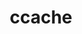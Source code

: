 ---
title: "ccache"
layout: cache
categories: [package, develop]
meta: {"versions": ["4.10.2", "4.6.3"], "compilers": ["apple-clang@=15.0.0", "gcc@=10.2.1", "gcc@=10.5.0", "gcc@=13.3.0", "gcc@=7.5.0"], "oss": ["centos7", "rhel8", "ubuntu18.04", "ventura"], "platforms": ["darwin", "linux"], "targets": ["aarch64", "x86_64_v3"], "stacks": ["developer-tools", "developer-tools-aarch64-linux-gnu", "developer-tools-darwin", "developer-tools-manylinux2014", "developer-tools-x86_64_v3-linux-gnu", "root"], "num_specs": 14, "num_specs_by_stack": {"root": 14, "developer-tools-darwin": 2, "developer-tools-manylinux2014": 1, "developer-tools-x86_64_v3-linux-gnu": 4, "developer-tools-aarch64-linux-gnu": 4, "developer-tools": 3}}
spec_details: [{"hash": "gj7tnm6hlu36xyj5ylqclvctkqjfsjv3", "compiler": "apple-clang@=15.0.0", "versions": ["4.10.2"], "os": "ventura", "platform": "darwin", "target": "aarch64", "variants": ["build_system=cmake", "build_type=Release", "generator=make", "~ipo", "+redis"], "stacks": ["root", "developer-tools-darwin"], "size": "-", "tarball": "https://binaries.spack.io/develop/build_cache/darwin-ventura-aarch64/apple-clang-15.0.0/ccache-4.10.2/darwin-ventura-aarch64-apple-clang-15.0.0-ccache-4.10.2-gj7tnm6hlu36xyj5ylqclvctkqjfsjv3.spack"}, {"hash": "pemcymxrsldsfk4ca4m2a2ukh2b5vhsi", "compiler": "apple-clang@=15.0.0", "versions": ["4.10.2"], "os": "ventura", "platform": "darwin", "target": "aarch64", "variants": ["build_system=cmake", "build_type=Release", "generator=make", "~ipo", "+redis"], "stacks": ["root", "developer-tools-darwin"], "size": "-", "tarball": "https://binaries.spack.io/develop/build_cache/darwin-ventura-aarch64/apple-clang-15.0.0/ccache-4.10.2/darwin-ventura-aarch64-apple-clang-15.0.0-ccache-4.10.2-pemcymxrsldsfk4ca4m2a2ukh2b5vhsi.spack"}, {"hash": "bvbjysl5vizrgpnin5qhwfk4kfqkss7f", "compiler": "gcc@=10.2.1", "versions": ["4.10.2"], "os": "centos7", "platform": "linux", "target": "x86_64_v3", "variants": ["build_system=cmake", "build_type=Release", "generator=make", "~ipo", "+redis"], "stacks": ["root", "developer-tools-manylinux2014"], "size": "-", "tarball": "https://binaries.spack.io/develop/build_cache/linux-centos7-x86_64_v3/gcc-10.2.1/ccache-4.10.2/linux-centos7-x86_64_v3-gcc-10.2.1-ccache-4.10.2-bvbjysl5vizrgpnin5qhwfk4kfqkss7f.spack"}, {"hash": "bjgzl5sk6pth7f376yw6zrkgb5u3bloy", "compiler": "gcc@=10.5.0", "versions": ["4.10.2"], "os": "centos7", "platform": "linux", "target": "x86_64_v3", "variants": ["build_system=cmake", "build_type=Release", "generator=make", "~ipo", "+redis"], "stacks": ["developer-tools-x86_64_v3-linux-gnu", "root"], "size": "-", "tarball": "https://binaries.spack.io/develop/build_cache/linux-centos7-x86_64_v3/gcc-10.5.0/ccache-4.10.2/linux-centos7-x86_64_v3-gcc-10.5.0-ccache-4.10.2-bjgzl5sk6pth7f376yw6zrkgb5u3bloy.spack"}, {"hash": "clt4lmhjfbsihh72px6pgbqr6jlr5psz", "compiler": "gcc@=10.5.0", "versions": ["4.10.2"], "os": "centos7", "platform": "linux", "target": "x86_64_v3", "variants": ["build_system=cmake", "build_type=Release", "generator=make", "~ipo", "+redis"], "stacks": ["developer-tools-x86_64_v3-linux-gnu", "root"], "size": "-", "tarball": "https://binaries.spack.io/develop/build_cache/linux-centos7-x86_64_v3/gcc-10.5.0/ccache-4.10.2/linux-centos7-x86_64_v3-gcc-10.5.0-ccache-4.10.2-clt4lmhjfbsihh72px6pgbqr6jlr5psz.spack"}, {"hash": "lickax4phfztlisc7jvpe5hawxtehjyb", "compiler": "gcc@=10.5.0", "versions": ["4.10.2"], "os": "centos7", "platform": "linux", "target": "x86_64_v3", "variants": ["build_system=cmake", "build_type=Release", "generator=make", "~ipo", "+redis"], "stacks": ["developer-tools-x86_64_v3-linux-gnu", "root"], "size": "-", "tarball": "https://binaries.spack.io/develop/build_cache/linux-centos7-x86_64_v3/gcc-10.5.0/ccache-4.10.2/linux-centos7-x86_64_v3-gcc-10.5.0-ccache-4.10.2-lickax4phfztlisc7jvpe5hawxtehjyb.spack"}, {"hash": "ooxmu6xkp7ncsx7kzoemiscktngwo55n", "compiler": "gcc@=10.5.0", "versions": ["4.10.2"], "os": "centos7", "platform": "linux", "target": "x86_64_v3", "variants": ["build_system=cmake", "build_type=Release", "generator=make", "~ipo", "+redis"], "stacks": ["developer-tools-x86_64_v3-linux-gnu", "root"], "size": "-", "tarball": "https://binaries.spack.io/develop/build_cache/linux-centos7-x86_64_v3/gcc-10.5.0/ccache-4.10.2/linux-centos7-x86_64_v3-gcc-10.5.0-ccache-4.10.2-ooxmu6xkp7ncsx7kzoemiscktngwo55n.spack"}, {"hash": "4gk7r5q4flizrefhwfg3io522xzzjkfq", "compiler": "gcc@=13.3.0", "versions": ["4.10.2"], "os": "rhel8", "platform": "linux", "target": "aarch64", "variants": ["build_system=cmake", "build_type=Release", "generator=make", "~ipo", "+redis"], "stacks": ["developer-tools-aarch64-linux-gnu", "root"], "size": "-", "tarball": "https://binaries.spack.io/develop/build_cache/linux-rhel8-aarch64/gcc-13.3.0/ccache-4.10.2/linux-rhel8-aarch64-gcc-13.3.0-ccache-4.10.2-4gk7r5q4flizrefhwfg3io522xzzjkfq.spack"}, {"hash": "dee7mn2fkiihw4iaihlfbr3tqpuir3jo", "compiler": "gcc@=13.3.0", "versions": ["4.10.2"], "os": "rhel8", "platform": "linux", "target": "aarch64", "variants": ["build_system=cmake", "build_type=Release", "generator=make", "~ipo", "+redis"], "stacks": ["developer-tools-aarch64-linux-gnu", "root"], "size": "-", "tarball": "https://binaries.spack.io/develop/build_cache/linux-rhel8-aarch64/gcc-13.3.0/ccache-4.10.2/linux-rhel8-aarch64-gcc-13.3.0-ccache-4.10.2-dee7mn2fkiihw4iaihlfbr3tqpuir3jo.spack"}, {"hash": "trwxjrnlvp3jimmwqwdj5kwytg3coptp", "compiler": "gcc@=13.3.0", "versions": ["4.10.2"], "os": "rhel8", "platform": "linux", "target": "aarch64", "variants": ["build_system=cmake", "build_type=Release", "generator=make", "~ipo", "+redis"], "stacks": ["developer-tools-aarch64-linux-gnu", "root"], "size": "-", "tarball": "https://binaries.spack.io/develop/build_cache/linux-rhel8-aarch64/gcc-13.3.0/ccache-4.10.2/linux-rhel8-aarch64-gcc-13.3.0-ccache-4.10.2-trwxjrnlvp3jimmwqwdj5kwytg3coptp.spack"}, {"hash": "v5bbfmdzzweq4gtsft4pr6lqzwskoeis", "compiler": "gcc@=13.3.0", "versions": ["4.10.2"], "os": "rhel8", "platform": "linux", "target": "aarch64", "variants": ["build_system=cmake", "build_type=Release", "generator=make", "~ipo", "+redis"], "stacks": ["developer-tools-aarch64-linux-gnu", "root"], "size": "-", "tarball": "https://binaries.spack.io/develop/build_cache/linux-rhel8-aarch64/gcc-13.3.0/ccache-4.10.2/linux-rhel8-aarch64-gcc-13.3.0-ccache-4.10.2-v5bbfmdzzweq4gtsft4pr6lqzwskoeis.spack"}, {"hash": "23rqxgj4qusapf2cv4eeudveakpm7ubc", "compiler": "gcc@=7.5.0", "versions": ["4.6.3"], "os": "ubuntu18.04", "platform": "linux", "target": "x86_64_v3", "variants": ["build_system=cmake", "build_type=Release", "generator=make", "~ipo", "+redis"], "stacks": ["developer-tools", "root"], "size": "-", "tarball": "https://binaries.spack.io/develop/build_cache/linux-ubuntu18.04-x86_64_v3/gcc-7.5.0/ccache-4.6.3/linux-ubuntu18.04-x86_64_v3-gcc-7.5.0-ccache-4.6.3-23rqxgj4qusapf2cv4eeudveakpm7ubc.spack"}, {"hash": "kk53pigvkk7niwz57ni24gpk5btlg7un", "compiler": "gcc@=7.5.0", "versions": ["4.6.3"], "os": "ubuntu18.04", "platform": "linux", "target": "x86_64_v3", "variants": ["build_system=cmake", "build_type=Release", "generator=make", "~ipo", "+redis"], "stacks": ["developer-tools", "root"], "size": "-", "tarball": "https://binaries.spack.io/develop/build_cache/linux-ubuntu18.04-x86_64_v3/gcc-7.5.0/ccache-4.6.3/linux-ubuntu18.04-x86_64_v3-gcc-7.5.0-ccache-4.6.3-kk53pigvkk7niwz57ni24gpk5btlg7un.spack"}, {"hash": "s735s43qwojzefwnkum6xlnizvs5mmop", "compiler": "gcc@=7.5.0", "versions": ["4.6.3"], "os": "ubuntu18.04", "platform": "linux", "target": "x86_64_v3", "variants": ["build_system=cmake", "build_type=Release", "generator=make", "~ipo", "+redis"], "stacks": ["developer-tools", "root"], "size": "-", "tarball": "https://binaries.spack.io/develop/build_cache/linux-ubuntu18.04-x86_64_v3/gcc-7.5.0/ccache-4.6.3/linux-ubuntu18.04-x86_64_v3-gcc-7.5.0-ccache-4.6.3-s735s43qwojzefwnkum6xlnizvs5mmop.spack"}]
---